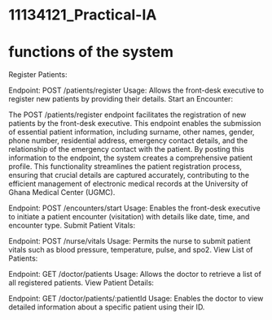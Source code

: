 # 11134121_Practical-IA
# functions of the system
Register Patients:

Endpoint: POST /patients/register
Usage: Allows the front-desk executive to register new patients by providing their details.
Start an Encounter:

The POST /patients/register endpoint facilitates the registration of new patients by the front-desk executive. This endpoint enables the submission of essential patient information, including surname, other names, gender, phone number, residential address, emergency contact details, and the relationship of the emergency contact with the patient. By posting this information to the endpoint, the system creates a comprehensive patient profile. This functionality streamlines the patient registration process, ensuring that crucial details are captured accurately, contributing to the efficient management of electronic medical records at the University of Ghana Medical Center (UGMC).

Endpoint: POST /encounters/start
Usage: Enables the front-desk executive to initiate a patient encounter (visitation) with details like date, time, and encounter type.
Submit Patient Vitals:

Endpoint: POST /nurse/vitals
Usage: Permits the nurse to submit patient vitals such as blood pressure, temperature, pulse, and spo2.
View List of Patients:

Endpoint: GET /doctor/patients
Usage: Allows the doctor to retrieve a list of all registered patients.
View Patient Details:

Endpoint: GET /doctor/patients/:patientId
Usage: Enables the doctor to view detailed information about a specific patient using their ID.
